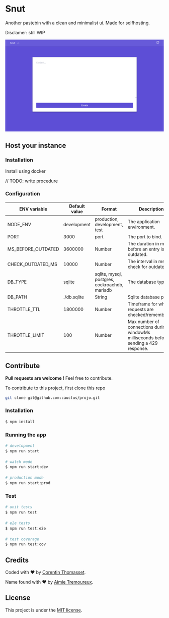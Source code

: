 # Snut

Another pastebin with a clean and minimalist ui. Made for selfhosting.

Disclamer: still WIP

![screenshot](./.github/screenshot.png)

## Host your instance

### Installation

Install using docker

// TODO: write procedure

### Configuration

| ENV variable       | Default value | Format                                        | Description                                                                           |
| ------------------ | ------------- | --------------------------------------------- | ------------------------------------------------------------------------------------- |
| NODE_ENV           | development   | production, development, test                 | The application environment.                                                          |
| PORT               | 3000          | port                                          | The port to bind.                                                                     |
| MS_BEFORE_OUTDATED | 3600000       | Number                                        | The duration in ms before an entry is outdated.                                       |
| CHECK_OUTDATED_MS  | 10000         | Number                                        | The interval in ms to check for outdated.                                             |
| DB_TYPE            | sqlite        | sqlite, mysql, postgres, cockroachdb, mariadb | The database type                                                                     |
| DB_PATH            | ./db.sqlite   | String                                        | Sqlite database path.                                                                 |
| THROTTLE_TTL       | 1800000       | Number                                        | Timeframe for which requests are checked/remembered.                                  |
| THROTTLE_LIMIT     | 100           | Number                                        | Max number of connections during windowMs milliseconds before sending a 429 response. |

## Contribute

**Pull requests are welcome !** Feel free to contribute.

To contribute to this project, first clone this repo

```bash
git clone git@github.com:cauctus/projo.git
```

### Installation

```bash
$ npm install
```

### Running the app

```bash
# development
$ npm run start

# watch mode
$ npm run start:dev

# production mode
$ npm run start:prod
```

### Test

```bash
# unit tests
$ npm run test

# e2e tests
$ npm run test:e2e

# test coverage
$ npm run test:cov
```

## Credits

Coded with ❤️ by [Corentin Thomasset](https://github.com/CorentinTh).

Name found with ❤️ by [Aimie Tremoureux](https://twitter.com/Aimie39949465).

## License

This project is under the [MIT license](LICENSE).
